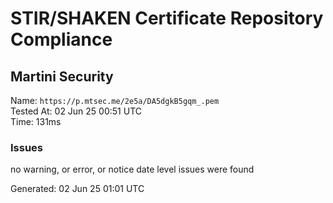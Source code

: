 # STIR/SHAKEN Certificate Repository Compliance

## Martini Security

Name: `https://p.mtsec.me/2e5a/DA5dgkB5gqm_.pem`\
Tested At: 02 Jun 25 00:51 UTC\
Time: 131ms

### Issues

no warning, or error, or notice date level issues were found

Generated: 02 Jun 25 01:01 UTC